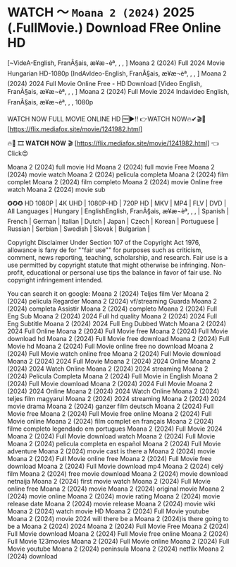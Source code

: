 # WATCH ～ `Moana 2 (2024)` 2025 (.FullMovie.) Download FRee Online HD
[~VideA-English, FranÃ§ais, æ¥æ¬èª, , , ] Moana 2 (2024) Full 2024 Movie Hungarian HD-1080p
[IndAvIdeo-English, FranÃ§ais, æ¥æ¬èª, , , ] Moana 2 (2024) 2024 Full Movie Online Free - HD Download
[Video English, FranÃ§ais, æ¥æ¬èª, , , ] Moana 2 (2024) Full Movie 2024 Indavideo English, FranÃ§ais, æ¥æ¬èª, , , 1080p

WATCH NOW FULL MOVIE ONLINE HD 🆓▶️‼️ 👉WATCH NOW🔥✔🎬🎥 [https://flix.mediafox.site/movie/1241982.html]

🔥🎥 🎞 𝐖𝐀𝐓𝐂𝐇 𝐍𝐎𝐖 🎬 [https://flix.mediafox.site/movie/1241982.html] 👈Click😍


Moana 2 (2024) full movie Hd
Moana 2 (2024) full movie Free
Moana 2 (2024) movie watch
Moana 2 (2024) pelicula completa
Moana 2 (2024) film complet
Moana 2 (2024) film completo
Moana 2 (2024) movie Online free
watch Moana 2 (2024) movie sub

✪✪✪
HD 1080P | 4K UHD | 1080P-HD | 720P HD | MKV | MP4 | FLV | DVD |
All Languages | Hungary | EnglishEnglish, FranÃ§ais, æ¥æ¬èª, , , | Spanish | French | German | Italian | Dutch | Japan | Czech | Korean | Portuguese | Russian | Serbian | Swedish | Slovak | Bulgarian |

Copyright Disclaimer Under Section 107 of the Copyright Act 1976, allowance is fany de for ""fair use"" for purposes such as criticism, comment, news reporting, teaching, scholarship, and research. Fair use is a use permitted by copyright statute that might otherwise be infringing. Non-profit, educational or personal use tips the balance in favor of fair use. No copyright infringement intended.

You can search it on google:
Moana 2 (2024) Teljes film
Ver Moana 2 (2024) pelicula
Regarder Moana 2 (2024) vf/streaming
Guarda Moana 2 (2024) completa
Assistir Moana 2 (2024) completo
Moana 2 (2024) Full Eng Sub
Moana 2 (2024) 2024 Full hd quality
Moana 2 (2024) 2024 Full Eng Subtitle
Moana 2 (2024) 2024 Full Eng Dubbed
Watch Moana 2 (2024) 2024 Full Online
Moana 2 (2024) Full Movie free
Moana 2 (2024) Full Movie download hd
Moana 2 (2024) Full Movie free download
Moana 2 (2024) Full Movie hd
Moana 2 (2024) Full Movie online free no download
Moana 2 (2024) Full Movie watch online free
Moana 2 (2024) Full Movie download
Moana 2 (2024) 2024 Full Movie
Moana 2 (2024) 2024 Online
Moana 2 (2024) 2024 Watch Online
Moana 2 (2024) 2024 streaming
Moana 2 (2024) Película Completa
Moana 2 (2024) Full Movie in English
Moana 2 (2024) Full Movie download
Moana 2 (2024) 2024 Full Movie
Moana 2 (2024) 2024 Online
Moana 2 (2024) 2024 Watch Online
Moana 2 (2024) teljes film magyarul
Moana 2 (2024) 2024 streaming
Moana 2 (2024) 2024 movie drama
Moana 2 (2024) ganzer film deutsch
Moana 2 (2024) Full Movie free
Moana 2 (2024) Full Movie free online
Moana 2 (2024) Full Movie online
Moana 2 (2024) film complet en français
Moana 2 (2024) filme completo legendado em portugues
Moana 2 (2024) Full Movie 2024
Moana 2 (2024) Full Movie download
watch Moana 2 (2024) Full Movie
Moana 2 (2024) pelicula completa en español
Moana 2 (2024) Full Movie adventure
Moana 2 (2024) movie cast is there a Moana 2 (2024) movie
Moana 2 (2024) Full Movie online free
Moana 2 (2024) Full Movie free download
Moana 2 (2024) Full Movie download mp4
Moana 2 (2024) celý film
Moana 2 (2024) free movie download
Moana 2 (2024) movie download netnaija
Moana 2 (2024) first movie
watch Moana 2 (2024) Full Movie online free
Moana 2 (2024) movie
Moana 2 (2024) original movie
Moana 2 (2024) movie online
Moana 2 (2024) movie rating
Moana 2 (2024) movie release date
Moana 2 (2024) movie release
Moana 2 (2024) movie wiki
Moana 2 (2024) watch movie HD
Moana 2 (2024) Full Movie youtube
Moana 2 (2024) movie 2024
will there be a Moana 2 (2024)is there going to be a Moana 2 (2024) 2024
Moana 2 (2024) Full Movie Free
Moana 2 (2024) Full Movie download
Moana 2 (2024) Full Movie free online
Moana 2 (2024) Full Movie 123movies
Moana 2 (2024) Full Movie online
Moana 2 (2024) Full Movie youtube
Moana 2 (2024) peninsula
Moana 2 (2024) netflix
Moana 2 (2024) download
